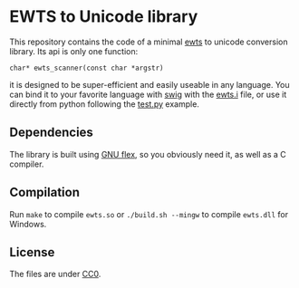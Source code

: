 # EWTS to Unicode library

This repository contains the code of a minimal [ewts](http://www.thlib.org/reference/transliteration/#!essay=/thl/ewts/intro/) to unicode conversion library. Its api is only one function:

    char* ewts_scanner(const char *argstr)

it is designed to be super-efficient and easily useable in any language. You can bind it to your favorite language with [swig](http://www.swig.org/) with the [ewts.i](ewts.i) file, or use it directly from python following the [test.py](test.py) example.

## Dependencies

The library is built using [GNU flex](http://flex.sourceforge.net/), so you obviously need it, as well as a C compiler.

## Compilation

Run `make` to compile `ewts.so` or `./build.sh --mingw` to compile `ewts.dll` for Windows.

## License

The files are under [CC0](https://creativecommons.org/publicdomain/zero/1.0/deed).
